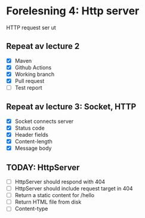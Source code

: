 # Forelesning 4: Http server

HTTP request ser ut


## Repeat av lecture 2

* [x] Maven
* [x] Github Actions
* [x] Working branch
* [x] Pull request
* [ ] Test report

## Repeat av lecture 3: Socket, HTTP

* [x] Socket connects server
* [x] Status code
* [x] Header fields
* [x] Content-length
* [x] Message body
 
## TODAY: HttpServer

* [ ] HttpServer should respond with 404
* [ ] HttpServer should include request target in 404
* [ ] Return a static content for /hello
* [ ] Return HTML file from disk
* [ ] Content-type

